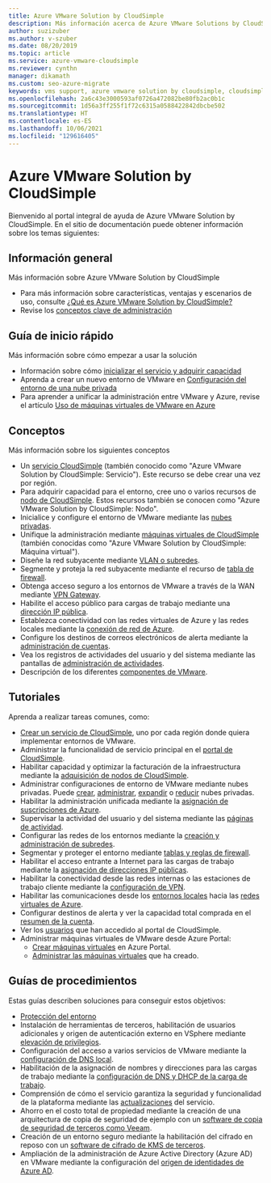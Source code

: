 ```yaml
---
title: Azure VMware Solution by CloudSimple
description: Más información acerca de Azure VMware Solutions by CloudSimple entre la que se incluye una introducción, inicios rápidos, conceptos, tutoriales y guías paso a paso.
author: suzizuber
ms.author: v-szuber
ms.date: 08/20/2019
ms.topic: article
ms.service: azure-vmware-cloudsimple
ms.reviewer: cynthn
manager: dikamath
ms.custom: seo-azure-migrate
keywords: vms support, azure vmware solution by cloudsimple, cloudsimple azure, vms tools, vmware documentation
ms.openlocfilehash: 2a6c43e3000593af0726a472082be80fb2ac0b1c
ms.sourcegitcommit: 1d56a3ff255f1f72c6315a0588422842dbcbe502
ms.translationtype: HT
ms.contentlocale: es-ES
ms.lasthandoff: 10/06/2021
ms.locfileid: "129616405"
---
```

# <a name="azure-vmware-solution-by-cloudsimple"></a>Azure VMware Solution by CloudSimple

Bienvenido al portal integral de ayuda de Azure VMware Solution by CloudSimple.
En el sitio de documentación puede obtener información sobre los temas siguientes:

## <a name="overview"></a>Información general

Más información sobre Azure VMware Solution by CloudSimple

* Para más información sobre características, ventajas y escenarios de uso, consulte [¿Qué es Azure VMware Solution by CloudSimple?](cloudsimple-vmware-solutions-overview.md)
* Revise los [conceptos clave de administración](key-concepts.md)

## <a name="quickstart"></a>Guía de inicio rápido

Más información sobre cómo empezar a usar la solución

* Información sobre cómo [inicializar el servicio y adquirir capacidad](quickstart-create-cloudsimple-service.md)
* Aprenda a crear un nuevo entorno de VMware en [Configuración del entorno de una nube privada](quickstart-create-private-cloud.md)
* Para aprender a unificar la administración entre VMware y Azure, revise el artículo [Uso de máquinas virtuales de VMware en Azure](quickstart-create-vmware-virtual-machine.md)

## <a name="concepts"></a>Conceptos

Más información sobre los siguientes conceptos

* Un [servicio CloudSimple](cloudsimple-service.md) (también conocido como "Azure VMware Solution by CloudSimple: Servicio"). Este recurso se debe crear una vez por región.
* Para adquirir capacidad para el entorno, cree uno o varios recursos de [nodo de CloudSimple](cloudsimple-node.md). Estos recursos también se conocen como "Azure VMware Solution by CloudSimple: Nodo".
* Inicialice y configure el entorno de VMware mediante las [nubes privadas](cloudsimple-private-cloud.md).
* Unifique la administración mediante [máquinas virtuales de CloudSimple](cloudsimple-virtual-machines.md) (también conocidas como "Azure VMware Solution by CloudSimple: Máquina virtual").
* Diseñe la red subyacente mediante [VLAN o subredes](cloudsimple-vlans-subnets.md).
* Segmente y proteja la red subyacente mediante el recurso de [tabla de firewall](cloudsimple-firewall-tables.md).
* Obtenga acceso seguro a los entornos de VMware a través de la WAN mediante [VPN Gateway](cloudsimple-vpn-gateways.md).
* Habilite el acceso público para cargas de trabajo mediante una [dirección IP pública](cloudsimple-public-ip-address.md).
* Establezca conectividad con las redes virtuales de Azure y las redes locales mediante la [conexión de red de Azure](cloudsimple-azure-network-connection.md).
* Configure los destinos de correos electrónicos de alerta mediante la [administración de cuentas](cloudsimple-account.md).
* Vea los registros de actividades del usuario y del sistema mediante las pantallas de [administración de actividades](cloudsimple-activity.md).
* Descripción de los diferentes [componentes de VMware](vmware-components.md).

## <a name="tutorials"></a>Tutoriales

Aprenda a realizar tareas comunes, como:

* [Crear un servicio de CloudSimple](create-cloudsimple-service.md), uno por cada región donde quiera implementar entornos de VMware.
* Administrar la funcionalidad de servicio principal en el [portal de CloudSimple](access-cloudsimple-portal.md).
* Habilitar capacidad y optimizar la facturación de la infraestructura mediante la [adquisición de nodos de CloudSimple](create-nodes.md).
* Administrar configuraciones de entorno de VMware mediante nubes privadas. Puede [crear](create-private-cloud.md), [administrar](manage-private-cloud.md), [expandir](expand-private-cloud.md) o [reducir](shrink-private-cloud.md) nubes privadas.
* Habilitar la administración unificada mediante la [asignación de suscripciones de Azure](azure-subscription-mapping.md).
* Supervisar la actividad del usuario y del sistema mediante las [páginas de actividad](monitor-activity.md).
* Configurar las redes de los entornos mediante la [creación y administración de subredes](create-vlan-subnet.md).
* Segmentar y proteger el entorno mediante [tablas y reglas de firewall](firewall.md).
* Habilitar el acceso entrante a Internet para las cargas de trabajo mediante la [asignación de direcciones IP públicas](public-ips.md).
* Habilitar la conectividad desde las redes internas o las estaciones de trabajo cliente mediante la [configuración de VPN](vpn-gateway.md).
* Habilitar las comunicaciones desde los [entornos locales](on-premises-connection.md) hacia las [redes virtuales de Azure](virtual-network-connection.md).
* Configurar destinos de alerta y ver la capacidad total comprada en el [resumen de la cuenta](account.md).
* Ver los [usuarios](users.md) que han accedido al portal de CloudSimple.
* Administrar máquinas virtuales de VMware desde Azure Portal:
    * [Crear máquinas virtuales](azure-create-vm.md) en Azure Portal.
    * [Administrar las máquinas virtuales](azure-manage-vm.md) que ha creado.

## <a name="how-to-guides"></a>Guías de procedimientos

Estas guías describen soluciones para conseguir estos objetivos:

* [Protección del entorno](private-cloud-secure.md)
* Instalación de herramientas de terceros, habilitación de usuarios adicionales y origen de autenticación externo en VSphere mediante [elevación de privilegios](escalate-privileges.md).
* Configuración del acceso a varios servicios de VMware mediante la [configuración de DNS local](on-premises-dns-setup.md).
* Habilitación de la asignación de nombres y direcciones para las cargas de trabajo mediante la [configuración de DNS y DHCP de la carga de trabajo](dns-dhcp-setup.md).
* Comprensión de cómo el servicio garantiza la seguridad y funcionalidad de la plataforma mediante las [actualizaciones](vmware-components.md#updates-and-upgrades) del servicio.
* Ahorro en el costo total de propiedad mediante la creación de una arquitectura de copia de seguridad de ejemplo con un [software de copia de seguridad de terceros como Veeam](backup-workloads-veeam.md).
* Creación de un entorno seguro mediante la habilitación del cifrado en reposo con un [software de cifrado de KMS de terceros](vsan-encryption.md).
* Ampliación de la administración de Azure Active Directory (Azure AD) en VMware mediante la configuración del [origen de identidades de Azure AD](azure-ad.md).
